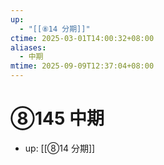 ```yaml
---
up:
  - "[[⑧14 分期]]"
ctime: 2025-03-01T14:00:32+08:00
aliases:
  - 中期
mtime: 2025-09-09T12:37:04+08:00
---
```


# ⑧145 中期

- up: [[⑧14 分期]]
